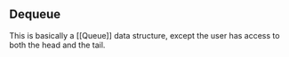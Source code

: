 ## Dequeue
This is basically a [[Queue]] data structure, except the user has access to both the head and the tail.